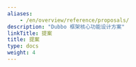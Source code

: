 ```yaml
---
aliases:
    - /en/overview/reference/proposals/
description: "Dubbo 框架核心功能设计方案"
linkTitle: 提案
title: 提案
type: docs
weight: 4
---
```


